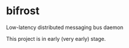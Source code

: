 # bifrost
Low-latency distributed messaging bus daemon

This project is in early (very early) stage.
